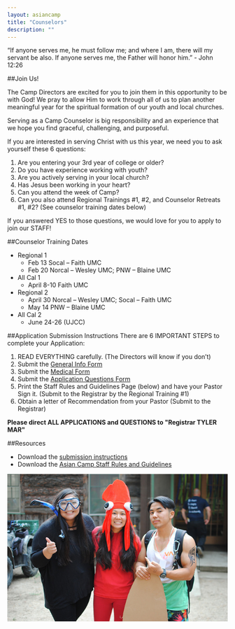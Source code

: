 ```yaml
---
layout: asiancamp
title: "Counselors"
description: ""
---
```


<div class="well">
“If anyone serves me, he must follow me; and where I am, there will my servant be also. If anyone serves me, the Father will honor him.” - John 12:26
</div>

##Join Us!

The Camp Directors are excited for you to join them in this opportunity to be with God! We pray to allow Him to work through all of us to plan another meaningful year for the spiritual formation of our youth and local churches.

Serving as a Camp Counselor is big responsibility and an experience that we hope you find graceful, challenging, and purposeful.

If you are interested in serving Christ with us this year, we need you to ask yourself these 6 questions:

1. Are you entering your 3rd year of college or older?
2. Do you have experience working with youth?
3. Are you actively serving in your local church?
4. Has Jesus been working in your heart?
5. Can you attend the week of Camp?
6. Can you also attend Regional Trainings #1, #2, and Counselor Retreats #1, #2? (See counselor training dates below)

If you answered YES to those questions, we would love for you to apply to join our STAFF!

##Counselor Training Dates

* Regional 1
  * Feb 13   Socal – Faith UMC
  * Feb 20   Norcal – Wesley UMC; PNW – Blaine UMC
* All Cal 1
  * April 8-10   Faith UMC
* Regional 2
  * April 30   Norcal – Wesley UMC; Socal – Faith UMC
  * May 14    PNW – Blaine UMC
* All Cal 2
  * June 24-26 (UJCC)

##Application Submission Instructions
There are 6 IMPORTANT STEPS to complete your Application:

1. READ EVERYTHING carefully. (The Directors will know if you don’t)
2. Submit the <a href="https://docs.google.com/forms/d/1HwFLN5Lk8ASWAn0MrO1mig3Z7wiSVjT_aiXk-0yfCL4/viewform" target="_blank">General Info Form</a>
3. Submit the <a href="https://docs.google.com/forms/d/1Vgig2Cckszn8frFP1kgK3ulaPLNtTSJEWW74Veb_Trc/viewform" target="_blank">Medical Form</a>
4. Submit the <a href="https://docs.google.com/forms/d/1ifoK6-tKtO5GI4x-pNXay8mBUPDy1XPYqqF6HqvpqIA/viewform" target="_blank">Application Questions Form</a>
5. Print the Staff Rules and Guidelines Page (below) and have your Pastor Sign it. (Submit to the Registrar by the Regional Training #1)
6. Obtain a letter of Recommendation from your Pastor (Submit to the Registrar)


**Please direct ALL APPLICATIONS and QUESTIONS to "Registrar TYLER MAR"**

##Resources
* Download the [submission instructions](https://drive.google.com/file/d/0BzC7xTLSFDvmZ2RrN2p3NGNLNEU/view?usp=sharing)
* Download the [Asian Camp Staff Rules and Guidelines](https://drive.google.com/file/d/0B_GJLCz6DMvyWlZIZC0zcGNRNDg/view?usp=sharing)

<img class="img-rounded" src="/assets/img/asiancamp/Counselors.jpg">

